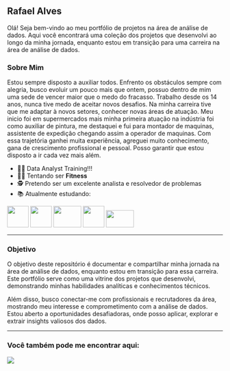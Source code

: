 ## Rafael Alves 

Olá! Seja bem-vindo ao meu portfólio de projetos na área de análise de dados. Aqui você encontrará uma coleção dos projetos que desenvolvi ao longo da minha jornada, enquanto estou em transição para uma carreira na área de análise de dados.

### Sobre Mim
Estou sempre disposto a auxiliar todos. Enfrento os obstáculos sempre com alegria, busco evoluir um pouco mais que ontem, possuo dentro de mim uma sede de vencer maior que o medo do fracasso.
Trabalho desde os 14 anos, nunca tive medo de aceitar novos desafios. Na minha carreira tive que me adaptar à novos setores, conhecer novas áreas de atuação. Meu inicio foi em supermercados mais minha primeira atuação na indústria foi como auxiliar de pintura, me destaquei e fui para montador de maquinas, assistente de expedição chegando assim a operador de maquinas. Com essa trajetória ganhei muita experiência, agreguei muito conhecimento, gana de crescimento profissional e pessoal. Posso garantir que estou disposto a ir cada vez mais além.

- 👨‍🎓 Data Analyst Training!!!
- 🏋️‍♂️ Tentando ser  **Fitness**
- 🕵️ Pretendo ser um excelente analista e resolvedor de problemas
- 📚 Atualmente estudando:
<div display="inline">
<img width="50" height="50" src="https://cdn.jsdelivr.net/gh/devicons/devicon/icons/python/python-original-wordmark.svg" />
<img width="50" height="50" src="https://cdn.jsdelivr.net/gh/devicons/devicon/icons/pandas/pandas-original.svg" />
<img width="65" height="50" src="https://upload.wikimedia.org/wikipedia/commons/8/87/Sql_data_base_with_logo.png" />
<img width="50" height="50" src="https://api.iconify.design/grommet-icons:github.svg" />
 <img width="65" height="40" src="https://img.shields.io/badge/AWS-%23FF9900.svg?style=for-the-badge&logo=amazon-aws&logoColor=white" />
</div>

---

### Objetivo

O objetivo deste repositório é documentar e compartilhar minha jornada na área de análise de dados, enquanto estou em transição para essa carreira. Este portfólio serve como uma vitrine dos projetos que desenvolvi, demonstrando minhas habilidades analíticas e conhecimentos técnicos.

Além disso, busco conectar-me com profissionais e recrutadores da área, mostrando meu interesse e comprometimento com a análise de dados. Estou aberto a oportunidades desafiadoras, onde posso aplicar, explorar e extrair insights valiosos dos dados.

---

### Você também pode me encontrar aqui:

<a href="https://www.linkedin.com/in/rafael-alvess-/"><img src="https://img.shields.io/badge/linkedin-%230077B5.svg?style=for-the-badge&logo=linkedin&logoColor=white"></a>


